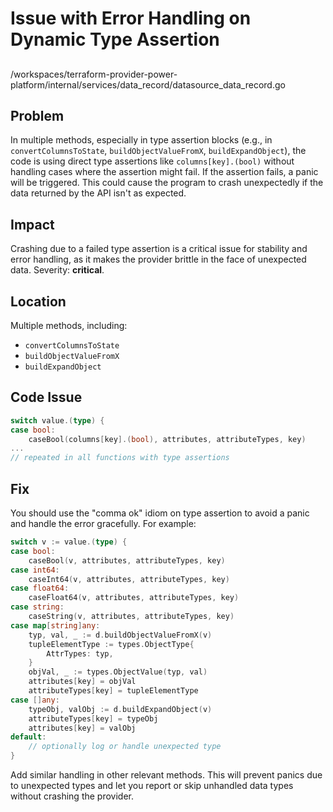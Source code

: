 # Issue with Error Handling on Dynamic Type Assertion

##

/workspaces/terraform-provider-power-platform/internal/services/data_record/datasource_data_record.go

## Problem

In multiple methods, especially in type assertion blocks (e.g., in `convertColumnsToState`, `buildObjectValueFromX`, `buildExpandObject`), the code is using direct type assertions like `columns[key].(bool)` without handling cases where the assertion might fail. If the assertion fails, a panic will be triggered. This could cause the program to crash unexpectedly if the data returned by the API isn't as expected.

## Impact

Crashing due to a failed type assertion is a critical issue for stability and error handling, as it makes the provider brittle in the face of unexpected data. Severity: **critical**.

## Location

Multiple methods, including:
- `convertColumnsToState`
- `buildObjectValueFromX`
- `buildExpandObject`

## Code Issue

```go
switch value.(type) {
case bool:
    caseBool(columns[key].(bool), attributes, attributeTypes, key)
...
// repeated in all functions with type assertions
```

## Fix

You should use the "comma ok" idiom on type assertion to avoid a panic and handle the error gracefully. For example:

```go
switch v := value.(type) {
case bool:
    caseBool(v, attributes, attributeTypes, key)
case int64:
    caseInt64(v, attributes, attributeTypes, key)
case float64:
    caseFloat64(v, attributes, attributeTypes, key)
case string:
    caseString(v, attributes, attributeTypes, key)
case map[string]any:
    typ, val, _ := d.buildObjectValueFromX(v)
    tupleElementType := types.ObjectType{
        AttrTypes: typ,
    }
    objVal, _ := types.ObjectValue(typ, val)
    attributes[key] = objVal
    attributeTypes[key] = tupleElementType
case []any:
    typeObj, valObj := d.buildExpandObject(v)
    attributeTypes[key] = typeObj
    attributes[key] = valObj
default:
    // optionally log or handle unexpected type
}
```
Add similar handling in other relevant methods. This will prevent panics due to unexpected types and let you report or skip unhandled data types without crashing the provider.
